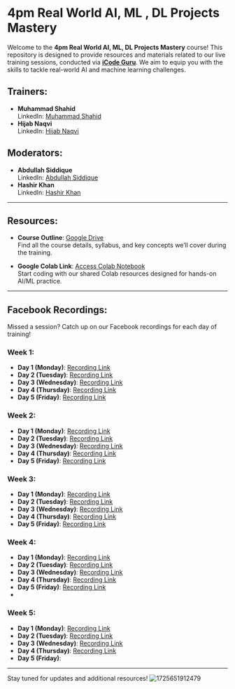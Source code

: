 # 4pm Real World AI, ML , DL Projects Mastery

Welcome to the **4pm Real World AI, ML, DL Projects Mastery** course! This repository is designed to provide resources and materials related to our live training sessions, conducted via [**iCode Guru**](https://icode.guru/). We aim to equip you with the skills to tackle real-world AI and machine learning challenges.

## Trainers:
- **Muhammad Shahid**  
  LinkedIn: [Muhammad Shahid](https://www.linkedin.com/in/muhammad-shahid-3804a927a?lipi=urn%3Ali%3Apage%3Ad_flagship3_profile_view_base_contact_details%3B6U5pfr%2BvSASLtQj092NrxA%3D%3D)
- **Hijab Naqvi**  
  LinkedIn: [Hijab Naqvi](https://www.linkedin.com/in/hijabnaqvi?lipi=urn%3Ali%3Apage%3Ad_flagship3_profile_view_base_contact_details%3BxAz2QFhEQXGxj3gECAHddw%3D%3D)

## Moderators:
- **Abdullah Siddique**  
  LinkedIn: [Abdullah Siddique](https://www.linkedin.com/in/abdullah-siddique-682734263/)
- **Hashir Khan**  
  LinkedIn: [Hashir Khan](https://www.linkedin.com/in/hashir-khan-348a35217?lipi=urn%3Ali%3Apage%3Ad_flagship3_profile_view_base_contact_details%3B8NivWhQhTgy2AdgAztAXdg%3D%3D)

---

## Resources:
- **Course Outline**: [Google Drive](https://drive.google.com/file/d/1q53i5M3RuUjD5AJviglj4BdwqYJQfC_K/view?usp=sharing)  
  Find all the course details, syllabus, and key concepts we’ll cover during the training.

- **Google Colab Link**: [Access Colab Notebook](https://colab.research.google.com/drive/14ogvlZrDYlN2YKG5ACr5k_S4q8iHzK48?usp=sharing)  
  Start coding with our shared Colab resources designed for hands-on AI/ML practice.

---

## Facebook Recordings:
Missed a session? Catch up on our Facebook recordings for each day of training!

### Week 1:
- **Day 1 (Monday)**: [Recording Link](https://fb.watch/uwzvrpS1dG/)
- **Day 2 (Tuesday)**: [Recording Link](https://fb.watch/uwziQvMUtv/)
- **Day 3 (Wednesday)**: [Recording Link](https://fb.watch/uwzyyxw__N/)
- **Day 4 (Thursday)**: [Recording Link](https://fb.watch/uwzC1hJsdp/)
- **Day 5 (Friday)**: [Recording Link](https://fb.watch/uwzHctVWWD/)

### Week 2:
- **Day 1 (Monday)**: [Recording Link](https://fb.watch/uwAKIZX3z0/)
- **Day 2 (Tuesday)**: [Recording Link](https://fb.watch/uzCA7LViQy/)
- **Day 3 (Wednesday)**: [Recording Link](https://fb.watch/uzCEIRxo_B/)
- **Day 4 (Thursday)**: [Recording Link](https://fb.watch/uzCHfS9M_d/)
- **Day 5 (Friday)**: [Recording Link](https://web.facebook.com/share/v/P6gCs9De9gxag77w/)

### Week 3:
- **Day 1 (Monday)**: [Recording Link](https://web.facebook.com/share/v/3ZATQcR91Nnmue9n/)
- **Day 2 (Tuesday)**: [Recording Link](https://web.facebook.com/share/v/pVQ5NQYMxS6nNqUT/)
- **Day 3 (Wednesday)**: [Recording Link](https://web.facebook.com/share/v/mwHjE88uSkAJjR1d/)
- **Day 4 (Thursday)**: [Recording Link](https://web.facebook.com/share/v/Bh1EMcZF9826TFh4/)
- **Day 5 (Friday)**: [Recording Link](https://web.facebook.com/share/v/v19z79vEkEcJYSFV/)

### Week 4:
- **Day 1 (Monday)**: [Recording Link](https://www.facebook.com/share/v/GJ9eBRCjQNbivYLW/)
- **Day 2 (Tuesday)**: [Recording Link](https://web.facebook.com/share/v/g4oDdTQvdf7TfSm2/)
- **Day 3 (Wednesday)**: [Recording Link](https://fb.watch/uTK2J4wYxe/)
- **Day 4 (Thursday)**: [Recording Link](https://fb.watch/uTLxwx7EVL/)
- **Day 5 (Friday)**: [Recording Link](https://web.facebook.com/share/v/1yQtFvTu9Zzgbvz3/)
- 
### Week 5:
- **Day 1 (Monday)**: [Recording Link](https://fb.watch/u_h2JLW1ry/)
- **Day 2 (Tuesday)**: [Recording Link](https://fb.watch/u_g_mVZ3ji/)
- **Day 3 (Wednesday)**: [Recording Link](https://fb.watch/u_gWqxVpee/)
- **Day 4 (Thursday)**: [Recording Link](https://fb.watch/u_gOLdJHeH/)
- **Day 5 (Friday)**: 
---

Stay tuned for updates and additional resources!
![1725651912479](https://github.com/user-attachments/assets/ce24a068-cf6e-4aa4-b6b7-147381ee3265)
